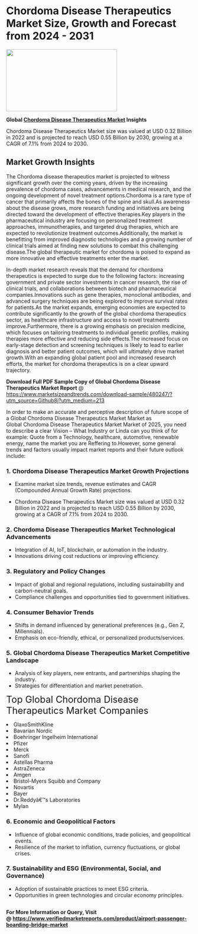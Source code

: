 <H1>Chordoma Disease Therapeutics Market Size, Growth and Forecast from 2024 - 2031</H1><img class="aligncenter size-medium wp-image-584254" src="https://thirdeyenews.in/wp-content/uploads/2024/09/Global-Market-Research-300x168.jpeg" alt="" width="300" height="168" /><p><strong>Global&nbsp;<a href="https://www.marketsizeandtrends.com/download-sample/480247/?utm_source=Github8j?utm_medium=213">Chordoma Disease Therapeutics Market</a> Insights</strong></p><p>Chordoma Disease Therapeutics Market size was valued at USD 0.32 Billion in 2022 and is projected to reach USD 0.55 Billion by 2030, growing at a CAGR of 7.1% from 2024 to 2030.</p><p><h2>Market Growth Insights</h2> <p>The Chordoma disease therapeutics market is projected to witness significant growth over the coming years, driven by the increasing prevalence of chordoma cases, advancements in medical research, and the ongoing development of novel treatment options.Chordoma is a rare type of cancer that primarily affects the bones of the spine and skull.As awareness about the disease grows, more research funding and initiatives are being directed toward the development of effective therapies.Key players in the pharmaceutical industry are focusing on personalized treatment approaches, immunotherapies, and targeted drug therapies, which are expected to revolutionize treatment outcomes.Additionally, the market is benefitting from improved diagnostic technologies and a growing number of clinical trials aimed at finding new solutions to combat this challenging disease.The global therapeutic market for chordoma is poised to expand as more innovative and effective treatments enter the market.</p> <p>In-depth market research reveals that the demand for chordoma therapeutics is expected to surge due to the following factors: increasing government and private sector investments in cancer research, the rise of clinical trials, and collaborations between biotech and pharmaceutical companies.Innovations such as gene therapies, monoclonal antibodies, and advanced surgery techniques are being explored to improve survival rates for patients.As the market expands, emerging economies are expected to contribute significantly to the growth of the global chordoma therapeutics sector, as healthcare infrastructure and access to novel treatments improve.Furthermore, there is a growing emphasis on precision medicine, which focuses on tailoring treatments to individual genetic profiles, making therapies more effective and reducing side effects.The increased focus on early-stage detection and screening techniques is likely to lead to earlier diagnosis and better patient outcomes, which will ultimately drive market growth.With an expanding global patient pool and increased research efforts, the market for chordoma therapeutics is on a clear upward trajectory.</p> <p><span class=""><strong>Download Full PDF Sample Copy of Global Chordoma Disease Therapeutics Market Report</strong> @ <a href="https://www.marketsizeandtrends.com/download-sample/480247/?utm_source=Github8j?utm_medium=213" target="_blank">https://www.marketsizeandtrends.com/download-sample/480247/?utm_source=Github8j?utm_medium=213</a></span></p><p>In order to make an accurate and perceptive description of future scope of a Global&nbsp;Chordoma Disease Therapeutics Market Market as Global&nbsp;Chordoma Disease Therapeutics Market Market of 2025, you need to describe a clear Vision &ndash; What Industry or Linda can you think of for example: Quote from a Technology, healthcare, automotive, renewable energy, name the market you are Reffering to.However, some general trends and factors usually impact market reports and their future outlook include:</p><h3>1.&nbsp;<strong>Chordoma Disease Therapeutics Market Growth Projections</strong></h3><ul><li>Examine market size trends, revenue estimates and CAGR (Compounded Annual Growth Rate) projections.</li><li><p>Chordoma Disease Therapeutics Market size was valued at USD 0.32 Billion in 2022 and is projected to reach USD 0.55 Billion by 2030, growing at a CAGR of 7.1% from 2024 to 2030.</p></li></ul><h3>2.&nbsp;<strong>Chordoma Disease Therapeutics Market Technological Advancements</strong></h3><ul><li>Integration of AI, IoT, blockchain, or automation in the industry.</li><li>Innovations driving cost reductions or improving efficiency.</li></ul><h3>3.&nbsp;<strong>Regulatory and Policy Changes</strong></h3><ul><li>Impact of global and regional regulations, including sustainability and carbon-neutral goals.</li><li>Compliance challenges and opportunities tied to government initiatives.</li></ul><h3>4.&nbsp;<strong>Consumer Behavior Trends</strong></h3><ul><li>Shifts in demand influenced by generational preferences (e.g., Gen Z, Millennials).</li><li>Emphasis on eco-friendly, ethical, or personalized products/services.</li></ul><h3>5.&nbsp;<strong>Global Chordoma Disease Therapeutics Market Competitive Landscape</strong></h3><ul><li>Analysis of key players, new entrants, and partnerships shaping the industry.</li><li>Strategies for differentiation and market penetration.</li></ul><p data-pm-slice="1 1 []"><span style="color: inherit; font-family: inherit; font-size: 25px;">Top Global Chordoma Disease Therapeutics Market Companies</span></p><div class="" data-test-id=""><p><li>GlaxoSmithKline</li><li> Bavarian Nordic</li><li> Boehringer Ingelheim International</li><li> Pfizer</li><li> Merck</li><li> Sanofi</li><li> Astellas Pharma</li><li> AstraZeneca</li><li> Amgen</li><li> Bristol-Myers Squibb and Company</li><li> Novartis</li><li> Bayer</li><li> Dr.Reddyâ€™s Laboratories</li><li> Mylan</li></p></div><h3>6.&nbsp;<strong>Economic and Geopolitical Factors</strong></h3><ul><li>Influence of global economic conditions, trade policies, and geopolitical events.</li><li>Resilience of the market to inflation, currency fluctuations, or global crises.</li></ul><h3>7.&nbsp;<strong>Sustainability and ESG (Environmental, Social, and Governance)</strong></h3><ul><li>Adoption of sustainable practices to meet ESG criteria.</li><li>Opportunities in green technologies and circular economy principles.</li></ul><h2><strong style="font-size: 14px;">For More Information or Query, Visit @&nbsp;</strong><a style="background-color: #ffffff; font-size: 14px;" href="https://www.marketsizeandtrends.com/report/chordoma-disease-therapeutics-market/" target="_blank">https://www.verifiedmarketreports.com/product/airport-passenger-boarding-bridge-market</a></h2>